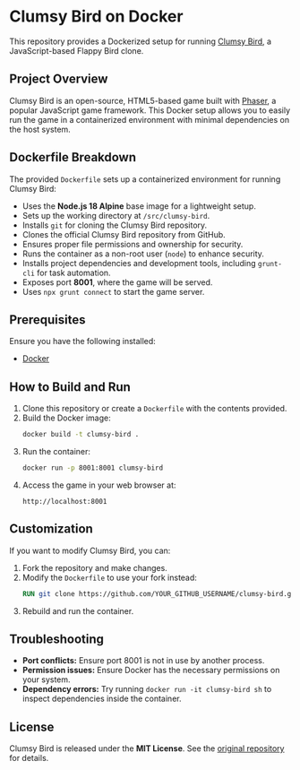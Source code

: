 # Clumsy Bird on Docker

This repository provides a Dockerized setup for running [Clumsy Bird](https://github.com/ellisonleao/clumsy-bird), a JavaScript-based Flappy Bird clone.

## Project Overview

Clumsy Bird is an open-source, HTML5-based game built with [Phaser](https://phaser.io/), a popular JavaScript game framework. This Docker setup allows you to easily run the game in a containerized environment with minimal dependencies on the host system.

## Dockerfile Breakdown

The provided `Dockerfile` sets up a containerized environment for running Clumsy Bird:

- Uses the **Node.js 18 Alpine** base image for a lightweight setup.
- Sets up the working directory at `/src/clumsy-bird`.
- Installs `git` for cloning the Clumsy Bird repository.
- Clones the official Clumsy Bird repository from GitHub.
- Ensures proper file permissions and ownership for security.
- Runs the container as a non-root user (`node`) to enhance security.
- Installs project dependencies and development tools, including `grunt-cli` for task automation.
- Exposes port **8001**, where the game will be served.
- Uses `npx grunt connect` to start the game server.

## Prerequisites

Ensure you have the following installed:
- [Docker](https://docs.docker.com/get-docker/)

## How to Build and Run

1. Clone this repository or create a `Dockerfile` with the contents provided.
2. Build the Docker image:
   ```sh
   docker build -t clumsy-bird .
   ```
3. Run the container:
   ```sh
   docker run -p 8001:8001 clumsy-bird
   ```
4. Access the game in your web browser at:
   ```
   http://localhost:8001
   ```

## Customization

If you want to modify Clumsy Bird, you can:
1. Fork the repository and make changes.
2. Modify the `Dockerfile` to use your fork instead:
   ```dockerfile
   RUN git clone https://github.com/YOUR_GITHUB_USERNAME/clumsy-bird.git /src/clumsy-bird
   ```
3. Rebuild and run the container.

## Troubleshooting

- **Port conflicts:** Ensure port 8001 is not in use by another process.
- **Permission issues:** Ensure Docker has the necessary permissions on your system.
- **Dependency errors:** Try running `docker run -it clumsy-bird sh` to inspect dependencies inside the container.

## License

Clumsy Bird is released under the **MIT License**. See the [original repository](https://github.com/ellisonleao/clumsy-bird) for details.

